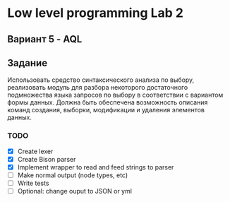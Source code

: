 # Low level programming Lab 2
## Вариант 5 - AQL

## Задание
Использовать средство синтаксического анализа по выбору, реализовать модуль для разбора некоторого
достаточного подмножества языка запросов по выбору в соответствии с вариантом формы данных. Должна
быть обеспечена возможность описания команд создания, выборки, модификации и удаления элементов
данных.

### TODO
- [x] Create lexer 
- [x] Create Bison parser
- [x] Implement wrapper to read and feed strings to parser
- [ ] Make normal output (node types, etc)
- [ ] Write tests
- [ ] Optional: change ouput to JSON or yml
